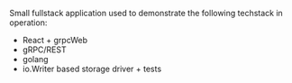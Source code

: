 Small fullstack application used to demonstrate the following techstack in operation:

* React + grpcWeb
* gRPC/REST
* golang
* io.Writer based storage driver + tests